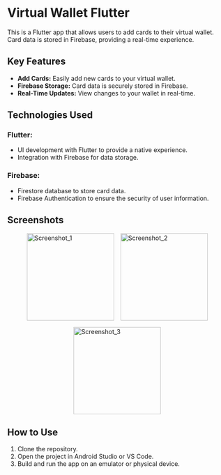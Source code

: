 # Virtual Wallet Flutter

This is a Flutter app that allows users to add cards to their virtual wallet. Card data is stored in Firebase, providing a real-time experience.

## Key Features

- **Add Cards:** Easily add new cards to your virtual wallet.
- **Firebase Storage:** Card data is securely stored in Firebase.
- **Real-Time Updates:** View changes to your wallet in real-time.

## Technologies Used

### Flutter:

- UI development with Flutter to provide a native experience.
- Integration with Firebase for data storage.

### Firebase:

- Firestore database to store card data.
- Firebase Authentication to ensure the security of user information.

## Screenshots

<div style="display: flex; justify-content: center; gap: 15px; flex-wrap: wrap;">
  <img src="https://github.com/viniciusmecosta/card-firebase-flutter/assets/118303495/4b9e0743-46b7-4a1e-8b64-ddb386947c39" width="200" alt="Screenshot_1">
  <img src="https://github.com/viniciusmecosta/card-firebase-flutter/assets/118303495/06f46d23-7c3c-428a-b0d4-02c8c13c035b" width="200" alt="Screenshot_2">
  <img src="https://github.com/viniciusmecosta/card-firebase-flutter/assets/118303495/8d8a7a38-fbca-4e88-a2ed-6b744b443bbe" width="200" alt="Screenshot_3">
</div>

## How to Use

1. Clone the repository.
2. Open the project in Android Studio or VS Code.
3. Build and run the app on an emulator or physical device.
